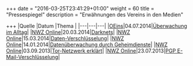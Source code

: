 +++
date = "2016-03-25T23:41:29+01:00"
weight = 60
title = "Pressespiegel"
description = "Erwähnungen des Vereins in den Medien"

+++
|Quelle   |Datum   |Thema   |
|---|---|---|
|[OEins](http://www.oeins.de/home/)|04.07.2014|[Überwachung im Alltag](http://www.oeins.de/mediathek/vod-stream/?tx_vod_videoondemand%5Bmedia%5D=1613&tx_vod_videoondemand%5Bmediafile%5D=201407041900_ForumPolitik.flv)|
|[NWZ Online](http://www.nwzonline.de/)|20.03.2014|[Darknets](http://www.nwzonline.de/interview/wie-das-spiel-stille-post_a_13,6,1876043902.html)|
|[NWZ Online](http://www.nwzonline.de/)|15.03.2014|[Daten-Verschlüsselung](http://www.nwzonline.de/oldenburg/wirtschaft/damit-nicht-jeder-mitliest_a_13,6,1581815915.html)|
|[NWZ Online](http://www.nwzonline.de/)|14.01.2014|[Datenüberwachung durch Geheimdienste](http://www.nwzonline.de/interview/spionage-ist-kein-geheimnis-mehr-spionage-ist-kein-geheimnis-mehr_a_11,5,1743594347.html)|
|[NWZ Online](http://www.nwzonline.de/)|03.09.2013|[Tor-Netzwerk erklärt](http://www.nwzonline.de/digitale-welt/tausche-tempo-gegen-sicherheit_a_8,3,1430805645.html)|
|[NWZ Online](http://www.nwzonline.de/)|23.07.2013|[PGP E-Mail-Verschlüsselung](http://www.nwzonline.de/digitale-welt/botschaften-im-zeichenwust-verstecken_a_7,2,2524859128.html)|
